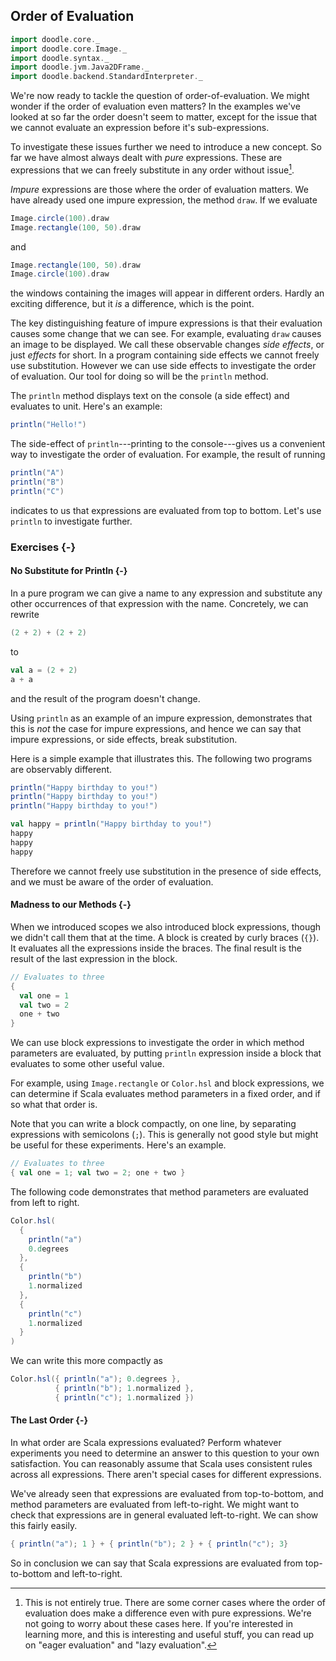 ## Order of Evaluation

```scala mdoc:invisible
import doodle.core._
import doodle.core.Image._
import doodle.syntax._
import doodle.jvm.Java2DFrame._
import doodle.backend.StandardInterpreter._
```

We're now ready to tackle the question of order-of-evaluation.
We might wonder if the order of evaluation even matters?
In the examples we've looked at so far the order doesn't seem to matter, except for the issue that we cannot evaluate an expression before it's sub-expressions.

To investigate these issues further we need to introduce a new concept.
So far we have almost always dealt with *pure* expressions.
These are expressions that we can freely substitute in any order without issue[^corner-cases].

*Impure* expressions are those where the order of evaluation matters.
We have already used one impure expression, the method `draw`.
If we evaluate

```scala
Image.circle(100).draw
Image.rectangle(100, 50).draw
```

and

```scala
Image.rectangle(100, 50).draw
Image.circle(100).draw
```

the windows containing the images will appear in different orders.
Hardly an exciting difference, but it *is* a difference, which is the point.

The key distinguishing feature of impure expressions is that their evaluation causes some change that we can see.
For example, evaluating `draw` causes an image to be displayed.
We call these observable changes *side effects*, or just *effects* for short.
In a program containing side effects we cannot freely use substitution.
However we can use side effects to investigate the order of evaluation.
Our tool for doing so will be the `println` method.

The `println` method displays text on the console (a side effect) and evaluates to unit.
Here's an example:

```scala mdoc
println("Hello!")
```

The side-effect of `println`---printing to the console---gives us a convenient way to investigate the order of evaluation.
For example, the result of running

```scala mdoc
println("A")
println("B")
println("C")
```

indicates to us that expressions are evaluated from top to bottom.
Let's use `println` to investigate further.


### Exercises {-}

#### No Substitute for Println {-}

In a pure program we can give a name to any expression and substitute any other occurrences of that expression with the name.
Concretely, we can rewrite

```scala mdoc:silent
(2 + 2) + (2 + 2)
```

to

```scala mdoc:silent
val a = (2 + 2)
a + a
```

and the result of the program doesn't change.

Using `println` as an example of an impure expression, demonstrates that this is *not* the case for impure expressions, and hence we can say that impure expressions, or side effects, break substitution.

<div class="solution">
Here is a simple example that illustrates this.
The following two programs are observably different.

```scala mdoc
println("Happy birthday to you!")
println("Happy birthday to you!")
println("Happy birthday to you!")
```

```scala mdoc
val happy = println("Happy birthday to you!")
happy
happy
happy
```

Therefore we cannot freely use substitution in the presence of side effects, and we must be aware of the order of evaluation.
</div>


#### Madness to our Methods {-}

When we introduced scopes we also introduced block expressions, though we didn't call them that at the time.
A block is created by curly braces (`{}`). It evaluates all the expressions inside the braces. The final result is the result of the last expression in the block.

```scala mdoc
// Evaluates to three
{
  val one = 1
  val two = 2
  one + two
}
```

We can use block expressions to investigate the order in which method parameters are evaluated, by putting `println` expression inside a block that evaluates to some other useful value.

For example, using `Image.rectangle` or `Color.hsl` and block expressions, we can determine if Scala evaluates method parameters in a fixed order, and if so what that order is.

Note that you can write a block compactly, on one line, by separating expressions with semicolons (`;`).
This is generally not good style but might be useful for these experiments.
Here's an example.

```scala mdoc
// Evaluates to three
{ val one = 1; val two = 2; one + two }
```

<div class="solution">
The following code demonstrates that method parameters are evaluated from left to right.

```scala mdoc
Color.hsl(
  {
    println("a")
    0.degrees
  },
  {
    println("b")
    1.normalized
  },
  {
    println("c")
    1.normalized
  }
)
```

We can write this more compactly as
```scala mdoc
Color.hsl({ println("a"); 0.degrees },
          { println("b"); 1.normalized },
          { println("c"); 1.normalized })
```
</div>


#### The Last Order {-}

In what order are Scala expressions evaluated?
Perform whatever experiments you need to determine an answer to this question to your own satisfaction.
You can reasonably assume that Scala uses consistent rules across all expressions.
There aren't special cases for different expressions.

<div class="solution">
We've already seen that expressions are evaluated from top-to-bottom, and method parameters are evaluated from left-to-right.
We might want to check that expressions are in general evaluated left-to-right.
We can show this fairly easily.

```scala mdoc
{ println("a"); 1 } + { println("b"); 2 } + { println("c"); 3}
```

So in conclusion we can say that Scala expressions are evaluated from top-to-bottom and left-to-right.
</div>

[^corner-cases]: This is not entirely true. There are some corner cases where the order of evaluation does make a difference even with pure expressions. We're not going to worry about these cases here. If you're interested in learning more, and this is interesting and useful stuff, you can read up on "eager evaluation" and "lazy evaluation".
